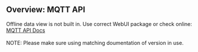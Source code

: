 ## Overview: MQTT API

Offline data view is not built in. Use correct WebUI package or check online:
<a href="https://github.com/Slider0007/AI-on-the-edge-device/tree/develop/docs/API/MQTT" target="_blank">MQTT API Docs</a><br>
<br>
NOTE: Please make sure using matching doumentation of version in use.